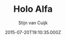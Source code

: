 ---
title: Holo Alfa
github: 'https://github.com/stijnvc/holo-alfa'
demo: 'https://stijnvc.github.io/holo-alfa/'
author: Stijn van Cuijk
ssg:
  - Jekyll
cms:
  - No Cms
date: 2015-07-20T19:10:35.000Z
github_branch: master
description: 'A minimalist, mobile first Jekyll theme.'
stale: true
---